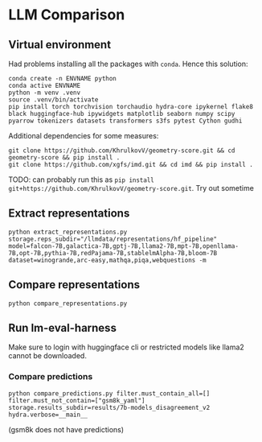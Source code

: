 # LLM Comparison

## Virtual environment
Had problems installing all the packages with `conda`.
Hence this solution:
```shell
conda create -n ENVNAME python
conda active ENVNAME
python -m venv .venv
source .venv/bin/activate
pip install torch torchvision torchaudio hydra-core ipykernel flake8 black huggingface-hub ipywidgets matplotlib seaborn numpy scipy pyarrow tokenizers datasets transformers s3fs pytest Cython gudhi
```
Additional dependencies for some measures:
```shell
git clone https://github.com/KhrulkovV/geometry-score.git && cd geometry-score && pip install .
git clone https://github.com/xgfs/imd.git && cd imd && pip install .
```
TODO: can probably run this as `pip install git+https://github.com/KhrulkovV/geometry-score.git`. Try out sometime

## Extract representations

```shell
python extract_representations.py storage.reps_subdir="/llmdata/representations/hf_pipeline" model=falcon-7B,galactica-7B,gptj-7B,llama2-7B,mpt-7B,openllama-7B,opt-7B,pythia-7B,redPajama-7B,stablelmAlpha-7B,bloom-7B dataset=winogrande,arc-easy,mathqa,piqa,webquestions -m
```

## Compare representations
```shell
python compare_representations.py
```


## Run lm-eval-harness
Make sure to login with huggingface cli or restricted models like llama2 cannot be downloaded.

### Compare predictions
```
python compare_predictions.py filter.must_contain_all=[] filter.must_not_contain=["gsm8k_yaml"] storage.results_subdir=results/7b-models_disagreement_v2 hydra.verbose=__main__
```
(gsm8k does not have predictions)
